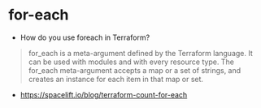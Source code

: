 # for-each

- How do you use foreach in Terraform?

> for_each is a meta-argument defined by the Terraform language. It can be used with modules and with every resource type. The for_each meta-argument accepts a map or a set of strings, and creates an instance for each item in that map or set.


- https://spacelift.io/blog/terraform-count-for-each